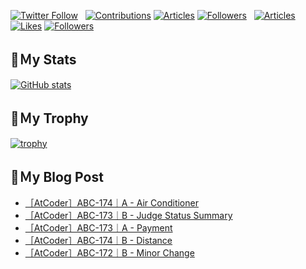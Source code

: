 [![Twitter Follow](https://img.shields.io/twitter/follow/hyperdb?label=twitter&logo=twitter&style=plastic)](https://twitter.com/hyperdb)
&nbsp;
[![Contributions](https://badgen.org/img/qiita/hyperdb/contributions?style=plastic)](https://qiita.com/hyperdb)
[![Articles](https://badgen.org/img/qiita/hyperdb/articles?style=plastic)](https://qiita.com/hyperdb)
[![Followers](https://badgen.org/img/qiita/hyperdb/followers?style=plastic)](https://qiita.com/hyperdb)
&nbsp;
[![Articles](https://badgen.org/img/zenn/hyperdb/articles)](https://zenn.dev/hyperdb)
[![Likes](https://badgen.org/img/zenn/hyperdb/likes?style=plastic)](https://zenn.dev/hyperdb)
[![Followers](https://badgen.org/img/zenn/hyperdb/followers?style=plastic)](https://zenn.dev/hyperdb)

## 🔖Ｍy Stats

[![GitHub stats](https://github-readme-stats-eight-theta.vercel.app/api?username=hyperdb&theme=radical&count_private=true&show_icons=true)](https://github.com/anuraghazra/github-readme-stats)

## 🔖Ｍy Trophy

[![trophy](https://github-profile-trophy.vercel.app/?username=hyperdb&theme=onedark)](https://github.com/ryo-ma/github-profile-trophy)

## 🔖Ｍy Blog Post

<!-- BLOG-POST-LIST:START -->
- [［AtCoder］ABC-174｜A - Air Conditioner](https://zenn.dev/hyperdb/articles/e3776a0af11078)
- [［AtCoder］ABC-173｜B - Judge Status Summary](https://zenn.dev/hyperdb/articles/62d06ceeb45e25)
- [［AtCoder］ABC-173｜A - Payment](https://zenn.dev/hyperdb/articles/5cc84727ea7319)
- [［AtCoder］ABC-174｜B - Distance](https://zenn.dev/hyperdb/articles/487d0d5b6c476c)
- [［AtCoder］ABC-172｜B - Minor Change](https://zenn.dev/hyperdb/articles/ca941b64e0f231)
<!-- BLOG-POST-LIST:END -->

